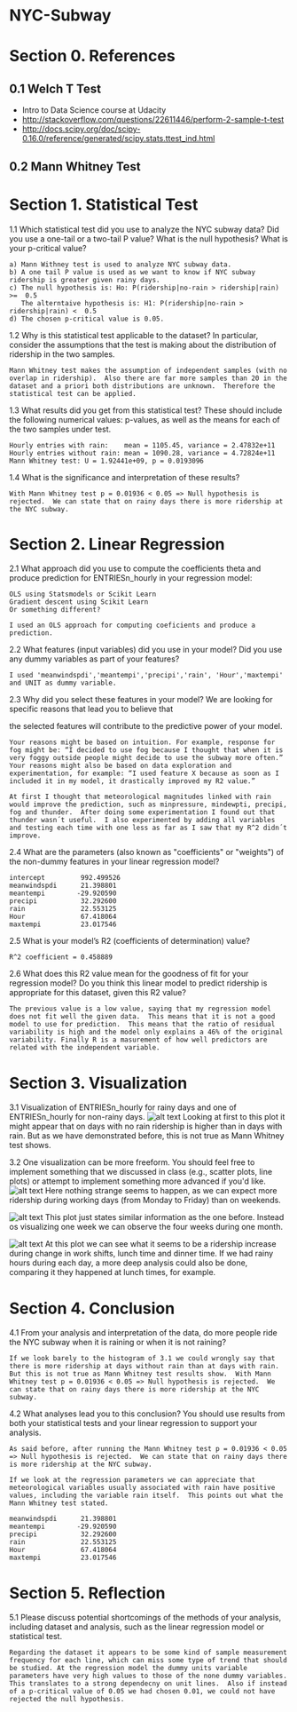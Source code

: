 # NYC-Subway

# Section 0. References

## 0.1 Welch T Test
- Intro to Data Science course at Udacity
- http://stackoverflow.com/questions/22611446/perform-2-sample-t-test
- http://docs.scipy.org/doc/scipy-0.16.0/reference/generated/scipy.stats.ttest_ind.html

## 0.2 Mann Whitney Test


# Section 1. Statistical Test


1.1 Which statistical test did you use to analyze the NYC subway data? Did you use a one-tail or a two-tail P value? What is the null hypothesis? What is your p-critical value?
```
a) Mann Withney test is used to analyze NYC subway data.
b) A one tail P value is used as we want to know if NYC subway ridership is greater given rainy days.
c) The null hypothesis is: Ho: P(ridership|no-rain > ridership|rain) >=  0.5
   The alterntaive hypothesis is: H1: P(ridership|no-rain > ridership|rain) <  0.5
d) The chosen p-critical value is 0.05.
```


1.2 Why is this statistical test applicable to the dataset? In particular, consider the assumptions that the test is making about the distribution of ridership in the two samples.
```
Mann Whitney test makes the assumption of independent samples (with no overlap in ridership).  Also there are far more samples than 20 in the dataset and a priori both distributions are unknown.  Therefore the statistical test can be applied.
```

1.3 What results did you get from this statistical test? These should include the following numerical values: p-values, as well as the means for each of the two samples under test.
```
Hourly entries with rain:    mean = 1105.45, variance = 2.47832e+11
Hourly entries without rain: mean = 1090.28, variance = 4.72824e+11
Mann Whitney test: U = 1.92441e+09, p = 0.0193096
```

1.4 What is the significance and interpretation of these results?
```
With Mann Whitney test p = 0.01936 < 0.05 => Null hypothesis is rejected.  We can state that on rainy days there is more ridership at the NYC subway.
```


# Section 2. Linear Regression

2.1 What approach did you use to compute the coefficients theta and produce prediction for ENTRIESn_hourly in your regression model:

    OLS using Statsmodels or Scikit Learn
    Gradient descent using Scikit Learn
    Or something different?
```
I used an OLS approach for computing coeficients and produce a prediction.
```

2.2 What features (input variables) did you use in your model? Did you use any dummy variables as part of your features?
```
I used 'meanwindspdi','meantempi','precipi','rain', 'Hour','maxtempi' and UNIT as dummy variable.
```
2.3 Why did you select these features in your model? We are looking for specific reasons that lead you to believe that

the selected features will contribute to the predictive power of your model.

    Your reasons might be based on intuition. For example, response for fog might be: “I decided to use fog because I thought that when it is very foggy outside people might decide to use the subway more often.”
    Your reasons might also be based on data exploration and experimentation, for example: “I used feature X because as soon as I included it in my model, it drastically improved my R2 value.”  

```
At first I thought that meteorological magnitudes linked with rain would improve the prediction, such as minpressure, mindewpti, precipi, fog and thunder.  After doing some experimentation I found out that thunder wasn´t useful.  I also experimented by adding all variables and testing each time with one less as far as I saw that my R^2 didn´t improve.
```

2.4 What are the parameters (also known as "coefficients" or "weights") of the non-dummy features in your linear regression model?
```
intercept         992.499526
meanwindspdi      21.398801
meantempi        -29.920590
precipi           32.292600
rain              22.553125
Hour              67.418064
maxtempi          23.017546
```

2.5 What is your model’s R2 (coefficients of determination) value?
```
R^2 coefficient = 0.458889
```

2.6 What does this R2 value mean for the goodness of fit for your regression model? Do you think this linear model to predict ridership is appropriate for this dataset, given this R2  value?
```
The previous value is a low value, saying that my regression model does not fit well the given data.  This means that it is not a good model to use for prediction.  This means that the ratio of residual variability is high and the model only explains a 46% of the original variability. Finally R is a masurement of how well predictors are related with the independent variable.
```

# Section 3. Visualization

3.1 Visualization of ENTRIESn_hourly for rainy days and one of ENTRIESn_hourly for non-rainy days.
![alt text](https://cloud.githubusercontent.com/assets/7275475/12863478/e100dab4-cc76-11e5-9efd-ea802f0cd9f4.png "NYC_Ridership_Histogram")
Looking at first to this plot it might appear that on days with no rain ridership is higher than in days with rain.  But as we have demonstrated before, this is not true as Mann Whitney test shows.

3.2 One visualization can be more freeform. You should feel free to implement something that we discussed in class (e.g., scatter plots, line plots) or attempt to implement something more advanced if you'd like.
![alt text](https://cloud.githubusercontent.com/assets/7275475/12863551/a7c477e6-cc77-11e5-8eef-c0901f1127ef.png)
Here nothing strange seems to happen, as we can expect more ridership during working days (from Monday to Friday) than on weekends.

![alt text](https://cloud.githubusercontent.com/assets/7275475/12863553/aba5525e-cc77-11e5-8bab-1ec20a819c43.png)
This plot just states similar information as the one before. Instead os visualizing one week we can observe the four weeks during one month.

![alt text](https://cloud.githubusercontent.com/assets/7275475/12863555/ae45c4da-cc77-11e5-9acc-753f0a91b51f.png)
At this plot we can see what it seems to be a ridership increase during change in work shifts, lunch time and dinner time. If we had rainy hours during each day, a more deep analysis could also be done, comparing it they happened at lunch times, for example.


# Section 4. Conclusion

4.1 From your analysis and interpretation of the data, do more people ride the NYC subway when it is raining or when it is not raining?
```
If we look barely to the histogram of 3.1 we could wrongly say that there is more ridership at days without rain than at days with rain.  But this is not true as Mann Whitney test results show.  With Mann Whitney test p = 0.01936 < 0.05 => Null hypothesis is rejected.  We can state that on rainy days there is more ridership at the NYC subway.
```

4.2 What analyses lead you to this conclusion? You should use results from both your statistical tests and your linear regression to support your analysis.
```
As said before, after running the Mann Whitney test p = 0.01936 < 0.05 => Null hypothesis is rejected.  We can state that on rainy days there is more ridership at the NYC subway.

If we look at the regression parameters we can appreciate that meteorological variables usually associated with rain have positive values, including the variable rain itself.  This points out what the Mann Whitney test stated.

meanwindspdi      21.398801
meantempi        -29.920590
precipi           32.292600
rain              22.553125
Hour              67.418064
maxtempi          23.017546
```

# Section 5. Reflection
5.1 Please discuss potential shortcomings of the methods of your analysis, including dataset and analysis, such as the linear regression model or statistical test.
```
Regarding the dataset it appears to be some kind of sample measurement frequency for each line, which can miss some type of trend that should be studied. At the regression model the dummy units variable parameters have very high values to those of the none dummy variables.  This translates to a strong dependecny on unit lines.  Also if instead of a p-critical value of 0.05 we had chosen 0.01, we could not have rejected the null hypothesis.
```
